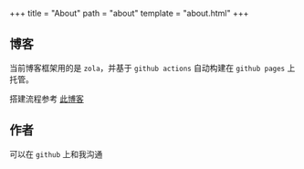 +++
title = "About"
path = "about"
template = "about.html"
+++

## 博客

当前博客框架用的是 `zola`，并基于 `github actions` 自动构建在 `github pages` 上托管。

搭建流程参考 [此博客](/tags)

## 作者

可以在 `github` 上和我沟通
